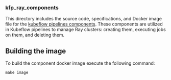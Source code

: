 ### kfp_ray_components

This directory includes the source code, specifications, and Docker image file for the [kubeflow pipelines components](https://www.kubeflow.org/docs/components/pipelines/v1/concepts/component/). 
These components are utilized in Kubeflow pipelines to manage Ray clusters: creating them, executing jobs on them, and deleting them.

## Building the image

To build the component docker image execute the following command:

`make image`
